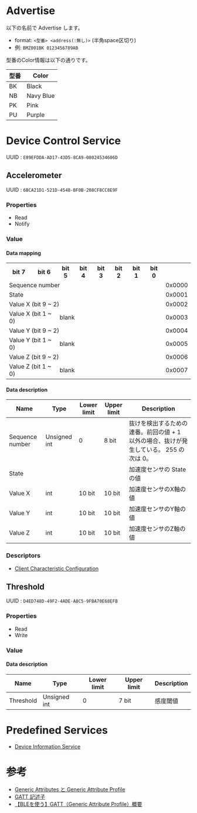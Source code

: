 # Advertise
以下の名前で Advertise します。

* format: `<型番> <address(:無し)>` (半角space区切り)
* 例: `BMZ001BK 0123456789AB`

型番のColor情報は以下の通りです。

| 型番 | Color |
| --- | --- |
| BK | Black |
| NB | Navy Blue |
| PK | Pink |
| PU | Purple |

# Device Control Service
UUID
: `E89EFDDA-AD17-43D5-8CA9-08024534606D`

## Accelerometer
UUID
: `6BCA21D1-521D-4548-BF0B-208CF8CC8E9F`

### Properties
* Read
* Notify

### Value
#### Data mapping
<table>
<tr><th>bit 7</th><th>bit 6</th><th>bit 5</th><th>bit 4</th><th>bit 3</th><th>bit 2</th><th>bit 1</th><th>bit 0</th><th></th></tr>
<tr><td colspan="8">Sequence number</td><td>0x0000</td></tr>
<tr><td colspan="8">State</td><td>0x0001</td></tr>
<tr><td colspan="8">Value X (bit 9 ~ 2)</td><td>0x0002</td></tr>
<tr><td colspan="2">Value X (bit 1 ~ 0)</td><td colspan="6">blank</td><td>0x0003</td></tr>
<tr><td colspan="8">Value Y (bit 9 ~ 2)</td><td>0x0004</td></tr>
<tr><td colspan="2">Value Y (bit 1 ~ 0)</td><td colspan="6">blank</td><td>0x0005</td></tr>
<tr><td colspan="8">Value Z (bit 9 ~ 2)</td><td>0x0006</td></tr>
<tr><td colspan="2">Value Z (bit 1 ~ 0)</td><td colspan="6">blank</td><td>0x0007</td></tr>
</table>

#### Data description

| Name | Type | Lower limit | Upper limit | Description |  
| --- | --- | --- | --- | --- |  
| Sequence number | Unsigned int | 0 | 8 bit | 抜けを検出するための連番。前回の値 + 1 以外の場合、抜けが発生している。 255 の次は 0。 |  
| State |  |  |  | 加速度センサの State の値 |  
| Value X | int | 10 bit | 10 bit | 加速度センサのX軸の値 |  
| Value Y | int | 10 bit | 10 bit | 加速度センサのY軸の値 |  
| Value Z | int | 10 bit | 10 bit | 加速度センサのZ軸の値 |  

### Descriptors
* [Client Characteristic Configuration](https://www.bluetooth.com/ja-jp/specifications/gatt/viewer?attributeXmlFile=org.bluetooth.descriptor.gatt.client_characteristic_configuration.xml)

## Threshold
UUID
: `D4ED748D-49F2-4ADE-A8C5-9FBA70E68EFB`

### Properties
* Read
* Write

### Value
#### Data description

| Name | Type | Lower limit | Upper limit | Description |
| ------------- | ------------- | ------------- | ------------- | ------------- |
| Threshold | Unsigned int | 0 | 7 bit | 感度閾値  |


# Predefined Services
* [Device Information Service](https://www.bluetooth.com/specifications/gatt/viewer?attributeXmlFile=org.bluetooth.service.device_information.xml)


# 参考
* [Generic Attributes と Generic Attribute Profile](https://www.bluetooth.com/ja-jp/specifications/generic-attributes-overview)
* [GATT 記述子](https://www.bluetooth.com/ja-jp/specifications/gatt/descriptors)
* [【BLEを使う】GATT（Generic Attribute Profile）概要](http://yegang.hatenablog.com/entry/2014/08/09/195246)
